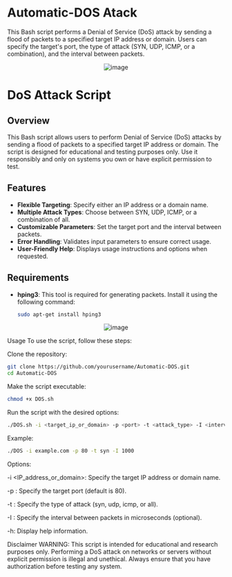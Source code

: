 # Automatic-DOS Atack
This Bash script performs a Denial of Service (DoS) attack by sending a flood of packets to a specified target IP address or domain. Users can specify the target's port, the type of attack (SYN, UDP, ICMP, or a combination), and the interval between packets.

<p align="center">
  <img src="https://github.com/user-attachments/assets/8e6f1430-3a65-4da2-a2c7-1a9bdbc748f1" alt="image" />
</p>




# DoS Attack Script

## Overview

This Bash script allows users to perform Denial of Service (DoS) attacks by sending a flood of packets to a specified target IP address or domain. The script is designed for educational and testing purposes only. Use it responsibly and only on systems you own or have explicit permission to test.

## Features

- **Flexible Targeting**: Specify either an IP address or a domain name.
- **Multiple Attack Types**: Choose between SYN, UDP, ICMP, or a combination of all.
- **Customizable Parameters**: Set the target port and the interval between packets.
- **Error Handling**: Validates input parameters to ensure correct usage.
- **User-Friendly Help**: Displays usage instructions and options when requested.

## Requirements

- **hping3**: This tool is required for generating packets. Install it using the following command:
  ```bash
  sudo apt-get install hping3
  ```

<p align="center">
  <img src="https://github.com/user-attachments/assets/574f68ae-f6d6-458c-967d-6c61e0aa8a71" alt="image" />
</p>


  
Usage
To use the script, follow these steps:

Clone the repository:

```bash
git clone https://github.com/yourusername/Automatic-DOS.git
cd Automatic-DOS
```
Make the script executable:

```bash
chmod +x DOS.sh
```
Run the script with the desired options:

```bash
./DOS.sh -i <target_ip_or_domain> -p <port> -t <attack_type> -I <interval>
```
Example:

```bash
./DOS -i example.com -p 80 -t syn -I 1000
```

Options:

-i <IP_address_or_domain>: Specify the target IP address or domain name.

-p <port>: Specify the target port (default is 80).

-t <type>: Specify the type of attack (syn, udp, icmp, or all).

-I <interval>: Specify the interval between packets in microseconds (optional).

-h: Display help information.

Disclaimer
WARNING: This script is intended for educational and research purposes only. Performing a DoS attack on networks or servers without explicit permission is illegal and unethical. Always ensure that you have authorization before testing any system.
